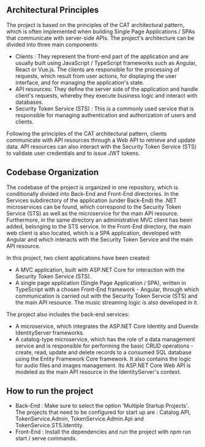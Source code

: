 
## Architectural Principles

The project is based on the principles of the CAT architectural pattern, which is often implemented when building Single Page Applications / SPAs that communicate with server-side APIs. The project's architecture can be divided into three main components:

 - Clients : They represent the front-end part of the application and are usually built using JavaScript / TypeScript frameworks such as Angular, React or Vue.js. The clients are responsible for the processing of requests, which result from user actions, for displaying the user interface, and for managing the application's state.
 - API resources: They define the server side of the application and handle client's requests, whereby they execute business logic and interact with databases.
 - Security Token Service (STS) : This is a commonly used service that is responsible for managing authentication and authorization of users and clients.

Following the principles of the CAT architectural pattern, clients communicate with API resources through a Web API to retrieve and update data. API resources can also interact with the Security Token Service (STS) to validate user credentials and to issue JWT tokens.

## Codebase Organization

The codebase of the project is organized in one repository, which is conditionally divided into Back-End and Front-End directories. In the Services subdirectory of the application (under Back-End) the .NET microservices can be found, which correspond to the Security Token Service (STS) as well as the microservice for the main API resource. Furthermore, in the same directory an administrative MVC client has been added, belonging to the STS service. In the Front-End directory, the main web client is also located, which is a SPA application, developed with Angular and which interacts with the Security Token Service and the main API resource.

In this project, two client applications have been created:
- A MVC application, built with ASP.NET Core for interaction with the Security Token Service (STS).
- A single page application (Single Page Application / SPA), written in TypeScript with a chosen Front-End framework - Angular, through which communication is carried out with the Security Token Servcie (STS) and the main API resource. The music streaming logic is also developed in it.

The project also includes the back-end services:
- A microservice, which integrates the ASP.NET Core Identity and Duende IdentityServer frameworks.
- A catalog-type microservice, which has the role of a data management service and is responsible for performing the basic CRUD operations - create, read, update and delete records to a consumed SQL database using the Entity Framework Core framework. It also contains the logic for audio files and images management. Its ASP.NET Core Web API is modeled as the main API resource in the IdentityServer's context.

## How to run the project

- Back-End : Make sure to select the option 'Multiple Startup Projects'. The projects that need to be configured for start up are : Catalog.API, TokenService.Admin,
TokenService.Admin.Api and TokenService.STS.Identity.
- Front-End : Install the dependencies and run the project with npm run start / serve commands.
